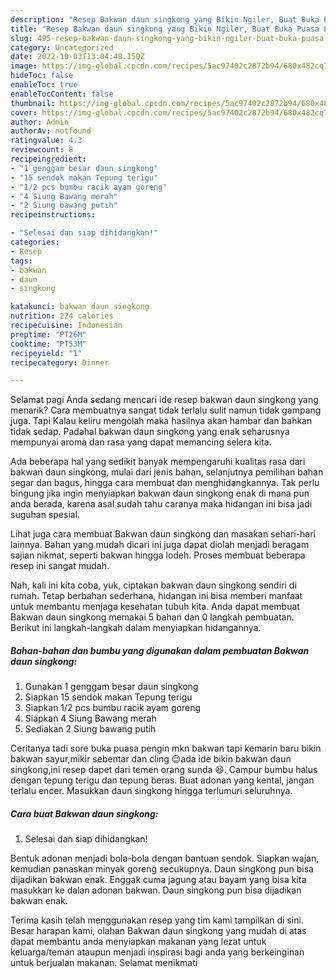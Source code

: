 ```yaml
---
description: "Resep Bakwan daun singkong yang Bikin Ngiler, Buat Buka Puasa Lezat Sekali"
title: "Resep Bakwan daun singkong yang Bikin Ngiler, Buat Buka Puasa Lezat Sekali"
slug: 495-resep-bakwan-daun-singkong-yang-bikin-ngiler-buat-buka-puasa-lezat-sekali
category: Uncategorized
date: 2022-10-03T13:04:48.150Z
image: https://img-global.cpcdn.com/recipes/5ac97402c2872b94/680x482cq70/bakwan-daun-singkong-foto-resep-utama.jpg
hideToc: false
enableToc: true
enableTocContent: false
thumbnail: https://img-global.cpcdn.com/recipes/5ac97402c2872b94/680x482cq70/bakwan-daun-singkong-foto-resep-utama.jpg
cover: https://img-global.cpcdn.com/recipes/5ac97402c2872b94/680x482cq70/bakwan-daun-singkong-foto-resep-utama.jpg
author: Admin
authorAv: notfound
ratingvalue: 4.3
reviewcount: 8
recipeingredient:
- "1 genggam besar daun singkong"
- "15 sendok makan Tepung terigu"
- "1/2 pcs bumbu racik ayam goreng"
- "4 Siung Bawang merah"
- "2 Siung bawang putih"
recipeinstructions:

- "Selesai dan siap dihidangkan!"
categories:
- Resep
tags:
- bakwan
- daun
- singkong

katakunci: bakwan daun singkong 
nutrition: 224 calories
recipecuisine: Indonesian
preptime: "PT26M"
cooktime: "PT53M"
recipeyield: "1"
recipecategory: Dinner

---
```



Selamat pagi Anda sedang mencari ide resep bakwan daun singkong yang menarik? Cara membuatnya sangat tidak terlalu sulit namun tidak gampang juga. Tapi Kalau keliru mengolah maka hasilnya akan hambar dan bahkan tidak sedap. Padahal bakwan daun singkong yang enak seharusnya mempunyai aroma dan rasa yang dapat memancing selera kita.


Ada beberapa hal yang sedikit banyak mempengaruhi kualitas rasa dari bakwan daun singkong, mulai dari jenis bahan, selanjutnya pemilihan bahan segar dan bagus, hingga cara membuat dan menghidangkannya. Tak perlu bingung jika ingin menyiapkan bakwan daun singkong enak di mana pun anda berada, karena asal sudah tahu caranya maka hidangan ini bisa jadi suguhan spesial.

Lihat juga cara membuat Bakwan daun singkong dan masakan sehari-hari lainnya. Bahan yang mudah dicari ini juga dapat diolah menjadi beragam sajian nikmat, seperti bakwan hingga lodeh. Proses membuat beberapa resep ini sangat mudah.


Nah, kali ini kita coba, yuk, ciptakan bakwan daun singkong sendiri di rumah. Tetap berbahan sederhana, hidangan ini bisa memberi manfaat untuk membantu menjaga kesehatan tubuh kita. Anda dapat membuat Bakwan daun singkong memakai 5 bahan dan 0 langkah pembuatan. Berikut ini langkah-langkah dalam menyiapkan hidangannya.

<!--inarticleads1-->

##### Bahan-bahan dan bumbu yang digunakan dalam pembuatan Bakwan daun singkong:

1. Gunakan 1 genggam besar daun singkong
1. Siapkan 15 sendok makan Tepung terigu
1. Siapkan 1/2 pcs bumbu racik ayam goreng
1. Siapkan 4 Siung Bawang merah
1. Sediakan 2 Siung bawang putih


Ceritanya tadi sore buka puasa pengin mkn bakwan tapi kemarin baru bikin bakwan sayur,mikir sebentar dan cling 😉ada ide bikin bakwan daun singkong,ini resep dapet dari temen orang sunda 😆. Campur bumbu halus dengan tepung terigu dan tepung beras. Buat adonan yang kental, jangan terlalu encer. Masukkan daun singkong hingga terlumuri seluruhnya. 

<!--inarticleads2-->

##### Cara buat Bakwan daun singkong:


1. Selesai dan siap dihidangkan!

Bentuk adonan menjadi bola-bola dengan bantuan sendok. Siapkan wajan, kemudian panaskan minyak goreng secukupnya. Daun singkong pun bisa dijadikan bakwan enak. Enggak cuma jagung atau bayam yang bisa kita masukkan ke dalan adonan bakwan. Daun singkong pun bisa dijadikan bakwan enak. 

Terima kasih telah menggunakan resep yang tim kami tampilkan di sini. Besar harapan kami, olahan Bakwan daun singkong yang mudah di atas dapat membantu anda menyiapkan makanan yang lezat untuk keluarga/teman ataupun menjadi inspirasi bagi anda yang berkeinginan untuk berjualan makanan. Selamat menikmati

